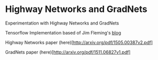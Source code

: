 # Highway Networks and GradNets
Experimentation with Highway Networks and GradNets

Tensorflow Implementation based of Jim Fleming's [blog](https://medium.com/jim-fleming/highway-networks-with-tensorflow-1e6dfa667daa#.rix10kxhx)

Highway Networks paper (here)[http://arxiv.org/pdf/1505.00387v2.pdf]

GradNets paper (here)[http://arxiv.org/pdf/1511.06827v1.pdf]

